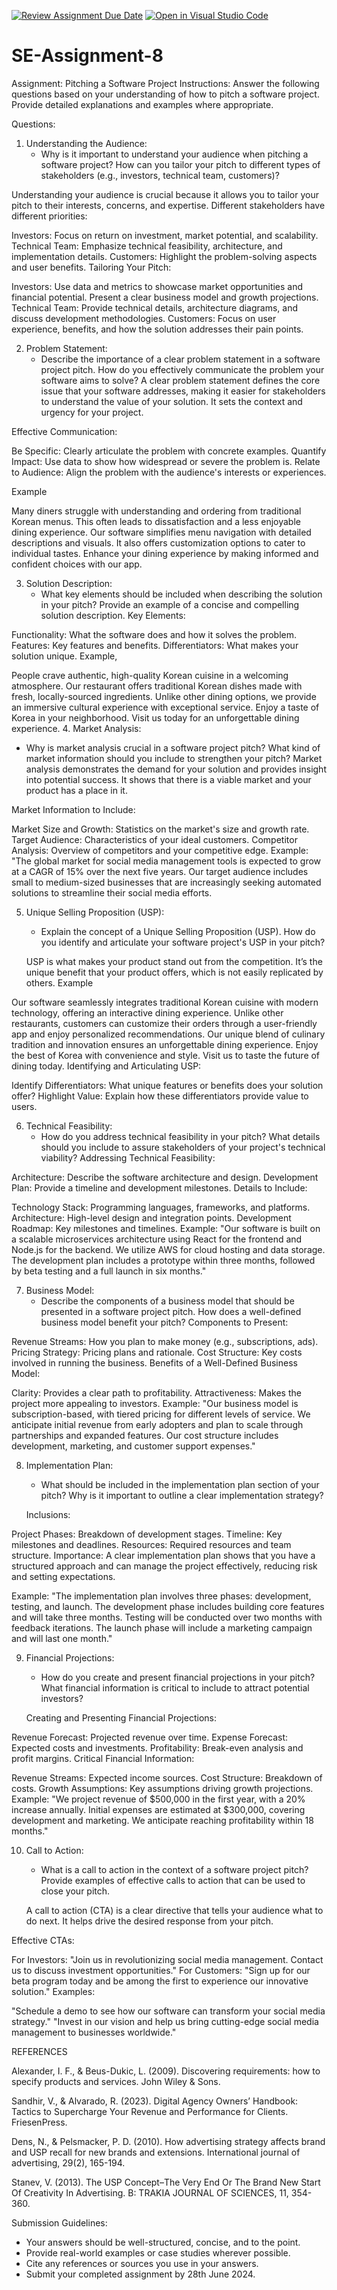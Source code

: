 [![Review Assignment Due Date](https://classroom.github.com/assets/deadline-readme-button-22041afd0340ce965d47ae6ef1cefeee28c7c493a6346c4f15d667ab976d596c.svg)](https://classroom.github.com/a/4bgukiqw)
[![Open in Visual Studio Code](https://classroom.github.com/assets/open-in-vscode-2e0aaae1b6195c2367325f4f02e2d04e9abb55f0b24a779b69b11b9e10269abc.svg)](https://classroom.github.com/online_ide?assignment_repo_id=15482955&assignment_repo_type=AssignmentRepo)
# SE-Assignment-8
 Assignment: Pitching a Software Project
 Instructions:
Answer the following questions based on your understanding of how to pitch a software project. Provide detailed explanations and examples where appropriate.

 Questions:

1. Understanding the Audience:
   - Why is it important to understand your audience when pitching a software project? How can you tailor your pitch to different types of stakeholders (e.g., investors, technical team, customers)?

Understanding your audience is crucial because it allows you to tailor your pitch to their interests, concerns, and expertise. Different stakeholders have different priorities:

Investors: Focus on return on investment, market potential, and scalability.
Technical Team: Emphasize technical feasibility, architecture, and implementation details.
Customers: Highlight the problem-solving aspects and user benefits.
Tailoring Your Pitch:

Investors: Use data and metrics to showcase market opportunities and financial potential. Present a clear business model and growth projections.
Technical Team: Provide technical details, architecture diagrams, and discuss development methodologies.
Customers: Focus on user experience, benefits, and how the solution addresses their pain points.

2. Problem Statement:
   - Describe the importance of a clear problem statement in a software project pitch. How do you effectively communicate the problem your software aims to solve?
A clear problem statement defines the core issue that your software addresses, making it easier for stakeholders to understand the value of your solution. It sets the context and urgency for your project.

Effective Communication:

Be Specific: Clearly articulate the problem with concrete examples.
Quantify Impact: Use data to show how widespread or severe the problem is.
Relate to Audience: Align the problem with the audience's interests or experiences.

Example

Many diners struggle with understanding and ordering from traditional Korean menus. This often leads to dissatisfaction and a less enjoyable dining experience. Our software simplifies menu navigation with detailed descriptions and visuals. It also offers customization options to cater to individual tastes. Enhance your dining experience by making informed and confident choices with our app.

3. Solution Description:
   - What key elements should be included when describing the solution in your pitch? Provide an example of a concise and compelling solution description.
   Key Elements:

Functionality: What the software does and how it solves the problem.
Features: Key features and benefits.
Differentiators: What makes your solution unique.
Example,

People crave authentic, high-quality Korean cuisine in a welcoming atmosphere. Our restaurant offers traditional Korean dishes made with fresh, locally-sourced ingredients. Unlike other dining options, we provide an immersive cultural experience with exceptional service. Enjoy a taste of Korea in your neighborhood. Visit us today for an unforgettable dining experience.
4. Market Analysis:
   - Why is market analysis crucial in a software project pitch? What kind of market information should you include to strengthen your pitch?
   Market analysis demonstrates the demand for your solution and provides insight into potential success. It shows that there is a viable market and your product has a place in it.

Market Information to Include:

Market Size and Growth: Statistics on the market's size and growth rate.
Target Audience: Characteristics of your ideal customers.
Competitor Analysis: Overview of competitors and your competitive edge.
Example: "The global market for social media management tools is expected to grow at a CAGR of 15% over the next five years. Our target audience includes small to medium-sized businesses that are increasingly seeking automated solutions to streamline their social media efforts.

5. Unique Selling Proposition (USP):
   - Explain the concept of a Unique Selling Proposition (USP). How do you identify and articulate your software project's USP in your pitch?

    USP is what makes your product stand out from the competition. It’s the unique benefit that your product offers, which is not easily replicated by others.
Example

Our software seamlessly integrates traditional Korean cuisine with modern technology, offering an interactive dining experience. Unlike other restaurants, customers can customize their orders through a user-friendly app and enjoy personalized recommendations. Our unique blend of culinary tradition and innovation ensures an unforgettable dining experience. Enjoy the best of Korea with convenience and style. Visit us to taste the future of dining today.
Identifying and Articulating USP:

Identify Differentiators: What unique features or benefits does your solution offer?
Highlight Value: Explain how these differentiators provide value to users.

6. Technical Feasibility:
   - How do you address technical feasibility in your pitch? What details should you include to assure stakeholders of your project's technical viability?
   Addressing Technical Feasibility:

Architecture: Describe the software architecture and design.
Development Plan: Provide a timeline and development milestones.
Details to Include:

Technology Stack: Programming languages, frameworks, and platforms.
Architecture: High-level design and integration points.
Development Roadmap: Key milestones and timelines.
Example: "Our software is built on a scalable microservices architecture using React for the frontend and Node.js for the backend. We utilize AWS for cloud hosting and data storage. The development plan includes a prototype within three months, followed by beta testing and a full launch in six months."


7. Business Model:
   - Describe the components of a business model that should be presented in a software project pitch. How does a well-defined business model benefit your pitch?
   Components to Present:

Revenue Streams: How you plan to make money (e.g., subscriptions, ads).
Pricing Strategy: Pricing plans and rationale.
Cost Structure: Key costs involved in running the business.
Benefits of a Well-Defined Business Model:

Clarity: Provides a clear path to profitability.
Attractiveness: Makes the project more appealing to investors.
Example: "Our business model is subscription-based, with tiered pricing for different levels of service. We anticipate initial revenue from early adopters and plan to scale through partnerships and expanded features. Our cost structure includes development, marketing, and customer support expenses."

8. Implementation Plan:
   - What should be included in the implementation plan section of your pitch? Why is it important to outline a clear implementation strategy?

   Inclusions:

Project Phases: Breakdown of development stages.
Timeline: Key milestones and deadlines.
Resources: Required resources and team structure.
Importance: A clear implementation plan shows that you have a structured approach and can manage the project effectively, reducing risk and setting expectations.

Example: "The implementation plan involves three phases: development, testing, and launch. The development phase includes building core features and will take three months. Testing will be conducted over two months with feedback iterations. The launch phase will include a marketing campaign and will last one month."

9. Financial Projections:
   - How do you create and present financial projections in your pitch? What financial information is critical to include to attract potential investors?

   Creating and Presenting Financial Projections:

Revenue Forecast: Projected revenue over time.
Expense Forecast: Expected costs and investments.
Profitability: Break-even analysis and profit margins.
Critical Financial Information:

Revenue Streams: Expected income sources.
Cost Structure: Breakdown of costs.
Growth Assumptions: Key assumptions driving growth projections.
Example: "We project revenue of $500,000 in the first year, with a 20% increase annually. Initial expenses are estimated at $300,000, covering development and marketing. We anticipate reaching profitability within 18 months."

10. Call to Action:
    - What is a call to action in the context of a software project pitch? Provide examples of effective calls to action that can be used to close your pitch.

    A call to action (CTA) is a clear directive that tells your audience what to do next. It helps drive the desired response from your pitch.

Effective CTAs:

For Investors: "Join us in revolutionizing social media management. Contact us to discuss investment opportunities."
For Customers: "Sign up for our beta program today and be among the first to experience our innovative solution."
Examples:

"Schedule a demo to see how our software can transform your social media strategy."
"Invest in our vision and help us bring cutting-edge social media management to businesses worldwide."

REFERENCES

Alexander, I. F., & Beus-Dukic, L. (2009). Discovering requirements: how to specify products and services. John Wiley & Sons.

Sandhir, V., & Alvarado, R. (2023). Digital Agency Owners’ Handbook: Tactics to Supercharge Your Revenue and Performance for Clients. FriesenPress.

Dens, N., & Pelsmacker, P. D. (2010). How advertising strategy affects brand and USP recall for new brands and extensions. International journal of advertising, 29(2), 165-194.

Stanev, V. (2013). The USP Concept–The Very End Or The Brand New Start Of Creativity In Advertising. В: TRAKIA JOURNAL OF SCIENCES, 11, 354-360.



 Submission Guidelines:
- Your answers should be well-structured, concise, and to the point.
- Provide real-world examples or case studies wherever possible.
- Cite any references or sources you use in your answers.
- Submit your completed assignment by 28th June 2024.


